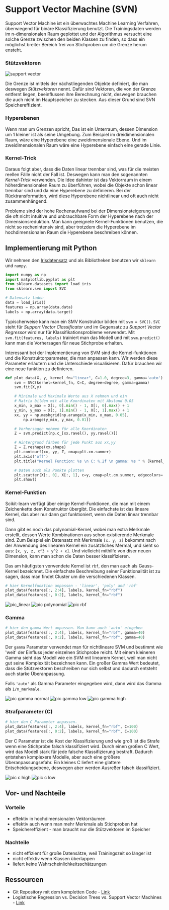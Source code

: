 # Support Vector Machine (SVN)
Support Vector Machine ist ein überwachtes Machine Learning Verfahren, überwiegend für binäre Klassifizierung benutzt.
Die Trainingsdaten werden im n-dimensionalen Raum geplottet und der Algorithmus versucht eine solche Grenze zwischen
den beiden Klassen zu finden, so dass ein möglichst breiter Bereich frei von Stichproben um die Grenze herum ensteht.

### Stützvektoren

![support vector](figures/support_vector.png)

Die Grenze ist mittels der nächstliegenden Objekte definiert, die man deswegen *Stützvektoren* nennt. Dafür sind Vektoren, 
die von der Grenze entfernt liegen, beeinflussen ihre Berechnung nicht, deswegen brauchen die auch nicht im Hauptspeicher
zu stecken. Aus dieser Grund sind SVN Speichereffizient.

### Hyperebenen
Wenn man um Grenzen spricht, Das ist ein Unterraum, dessen Dimension um 1 kleiner ist als seine Umgebung. 
Zum Beispiel im dreidimensionalen Raum, wäre eine Hyperebene eine zweidimensionale Ebene. Und im zweidimensionalen Raum wäre
eine Hyperebene einfach eine gerade Linie. 

### Kernel-Trick
Daraus folgt aber, dass die Daten linear trennbar sind, was für die meisten reellen Fälle nicht der Fall ist. 
Deswegen kann man den sogenannten *Kernel-Trick* verwenden. Die Idee dahinter ist das Vektorraum in einem höherdimensionalen 
Raum zu überführen, wobei die Objekte schon linear trennbar sind und da eine Hyperebene zu definieren. 
Bei der Rücktransformation, wird diese Hyperebene nichtlinear und oft auch nicht zusammenhängend.

Probleme sind der hohe Rechenaufwand bei der Dimensionsteigerung und die oft nicht intuitive und unbrauchbare Form der
Hyperebene nach der Dimensionsreduktion. Man kann geeignete Kernel-Funktionen benutzen, die nicht so rechenintensiv sind,
aber trotzdem die Hyperebene im hochdimensionalen Raum die Hyperebene beschreiben können.

## Implementierung mit Python
Wir nehmen den [Irisdatensatz](https://en.wikipedia.org/wiki/Iris_flower_data_set) und als Bibliotheken benutzen wir
`sklearn` und `numpy`. 

```python
import numpy as np
import matplotlib.pyplot as plt
from sklearn.datasets import load_iris
from sklearn.svm import SVC

# Datensatz laden
data = load_iris()
features = np.array(data.data)
labels = np.array(data.target)
```

Typischerweise kann man ein SMV Konstruktur bilden mit `svm = SVC()`. `SVC` steht für *Support Vector Classificator* und im Gegensatz zu *Support Vector Regressor* wird nur für Klassifikationsprobleme verwendet. Mit `svm.fit(features, labels)` trainiert man das Modell und mit `svm.predict()` kann man die Vorhersagen für neue Stichprobe erhalten. 

Interessant bei der Implementierung von SVM sind die Kernel-funktionen und die Konstruktorparameter, die man anpassen kann. 
Wir werden diese Parameter erläutern und die Unterschiede visualisieren. Dafür brauchen wir eine neue funktion zu definieren.

```python
def plot_data(X, y, kernel_fn="linear", C=1.0, degree=3, gamma='auto'):
	svm = SVC(kernel=kernel_fn, C=C, degree=degree, gamma=gamma)
	svm.fit(X,y)

	# Minimale und Maximale Werte aus X nehmen und ein
	# Matrix bilden mit alle Koordinaten mit Abstand 0.05
	x_min, x_max = X[:, 0].min() - 1, X[:, 0].max() + 1
	y_min, y_max = X[:, 1].min() - 1, X[:, 1].max() + 1
	xx, yy = np.meshgrid(np.arange(x_min, x_max, 0.05),
		np.arange(y_min, y_max, 0.01))

	# Vorhersagen nehmen für alle Koordinaten
	Z = svm.predict(np.c_[xx.ravel(), yy.ravel()])

	# Hintergrund färben für jede Punkt aus xx,yy
	Z = Z.reshape(xx.shape)
	plt.contourf(xx, yy, Z, cmap=plt.cm.summer)
	plt.axis('off')
	plt.title("Kernel Function: %s \n C: %.2f \n gamma: %s " % (kernel_fn, C, str(gamma)))

	# Daten auch als Punkte plotten
	plt.scatter(X[:, 0], X[:, 1], c=y, cmap=plt.cm.summer, edgecolors='black')
	plt.show()
```

### Kernel-Funktion
Scikit-learn verfügt über einige Kernel-Funktionen, die man mit einem Zeichenkette dem Konstruktor übergibt. Die einfachste ist das lineare Kernel, das aber nur dann gut funktioniert, wenn die Daten linear trennbar sind. 

Dann gibt es noch das polynomial-Kernel, wobei man extra Merkmale erstellt, dessen Werte Kombinationen aus schon existierende Merkmale sind. Zum Beispiel ein Datensatz mit Merkmale `[x. y, z]` bekommt nach der Anwendung des linearen Kernel ein zusätzliches Mermal, und sieht so aus: `[x, y, z, x^3 + y^2 + x]`. Und vielleicht mithilfe von diser neuen Dimension, kann man schon die Daten besser klassifizieren.

Das am häufigsten verwendete Kernel ist `rbf`, den man auch als Gauss-Kernel bezeichnet. Die einfachste Beschreibung seiner Funktionalität ist zu sagen, dass man findet Cluster um die verschiedenen Klassen.

```python
# hier Kernelfunktion anpassen - 'linear', 'poly' and 'rbf'
plot_data(features[:, 2:4], labels, kernel_fn="rbf")
plot_data(features[:, 0:2], labels, kernel_fn="rbf")
```

![pic_linear](figures/fig_KERNEL_LINEAR.png)
![pic polynomial](figures/fig_KERNEL_POLYNOMIAL.png)
![pic rbf](figures/fig_KERNEL_RBF.png)

### Gamma
```python
# hier den gamma Wert anpassen. Man kann auch 'auto' eingeben
plot_data(features[:, 2:4], labels, kernel_fn="rbf", gamma=40)
plot_data(features[:, 0:2], labels, kernel_fn="rbf", gamma=40)
```
Der `gamma` Parameter verwendet man für nichtlineare SVM und bestimmt wie 'weit' der Einfluss jeder einzelnen Stichprobe reicht. Mit einem kleineren Gamma sieht das Modell wie ein SVM mit linearem Kernel, weil man nicht gut seine Komplexität bezeichnen kann. Ein großer Gamma Wert bedeutet, dass die Stützvektoren beschreiben nur sich selbst und dadurch entsteht auch starke Überanpassung.

Falls `'auto'` als Gamma Parameter eingegeben wird, dann wird das Gamma als `1/n_merkmale`. 

![pic gamma normal](figures/fig_GAMMA_AUTO.png)
![pic gamma low](figures/fig_GAMMA_LOW.png)
![pic gamma high](figures/fig_GAMMA_HIGH.png)

### Strafparameter (C)
```python
# hier den C Parameter anpassen. 
plot_data(features[:, 2:4], labels, kernel_fn="rbf", C=100)
plot_data(features[:, 0:2], labels, kernel_fn="rbf", C=100)
```

Der C Parameter ist die Kost der Klassifizierung und wie groß ist die Strafe wenn eine Stichprobe falsch klassifiziert wird. Durch einen großen C Wert, wird das Modell stark für jede falsche Klassifizierung bestraft. Dadurch entstehen komplexere Modelle, aber auch eine größere Überanpassungsefahr. Ein kleines C liefert eine glattere Entscheidungsebene, deswegen aber werden Ausreßer falsch klassifiziert.

![pic c high](figures/fig_COST_HIGH.png)
![pic c low](figures/fig_COST_LOW.png)

## Vor- und Nachteile
### Vorteile
- effektiv in hochdimensionalen Vektorräumen
- effektiv auch wenn man mehr Merkmale als Stichproben hat
- Speichereffizient - man braucht nur die Stützvektoren im Speicher

### Nachteile
- nicht effizient für große Datensätze, weil Trainingszeit so länger ist
- nicht effektiv wenn Klassen überlappen
- liefert keine Wahrscheinlichkeitsschätzungen

## Ressourcen
- Git Repository mit dem kompletten Code - [Link](https://github.com/emomicrowave/machine-learning-tutorials/tree/master/05-support_vector_machines)
- Logistische Regression vs. Decision Trees vs. Support Vector Machines - [Link](https://www.edvancer.in/logistic-regression-vs-decision-trees-vs-svm-part1/)
